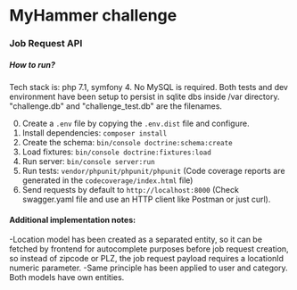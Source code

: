 # MyHammer challenge
### Job Request API

##### How to run?
Tech stack is: php 7.1, symfony 4.
No MySQL is required. Both tests and dev environment have been setup to persist in sqlite dbs inside /var directory. "challenge.db" and "challenge_test.db" are the filenames.

0. Create a `.env` file by copying the `.env.dist` file and configure.
1. Install dependencies: `composer install`
2. Create the schema: `bin/console doctrine:schema:create`
3. Load fixtures: `bin/console doctrine:fixtures:load`
4. Run server: `bin/console server:run`
5. Run tests: `vendor/phpunit/phpunit/phpunit` (Code coverage reports are generated in the `codecoverage/index.html` file)
6. Send requests by default to `http://localhost:8000` (Check swagger.yaml file and use an HTTP client like Postman or just curl).

#### Additional implementation notes:
-Location model has been created as a separated entity, so it can be fetched by frontend for autocomplete purposes before job request creation, so instead of zipcode or PLZ, the job request payload requires a locationId numeric parameter.
-Same principle has been applied to user and category. Both models have own entities.
